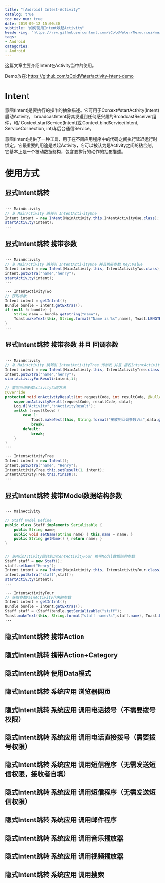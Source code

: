 ```yaml
---
title: "[Android] Intent-Activity"
catalog: true
toc_nav_num: true
date: 2019-09-12 15:00:30
subtitle: "如何使用Intent唤起Activity"
header-img: "https://raw.githubusercontent.com/zColdWater/Resources/master/Images/computer-1245714.jpg"
tags:
- Android
catagories:
- Android
---
```


这篇文章主要介绍Intent在Activity当中的使用。

Demo放在: https://github.com/zColdWater/activity-intent-demo 

# Intent 

意图(Intent)是要执行的操作的抽象描述。它可用于Context#startActivity(Intent)启动Activity， broadcastIntent将其发送到任何感兴趣的BroadcastReceiver组件，和/ Context.startService(Intent)或 Context.bindService(Intent, ServiceConnection, int)与后台通信Service。  

意图(Intent)提供了一种工具，用于在不同应用程序中的代码之间执行延迟运行时绑定。它最重要的用途是唤起Activity，它可以被认为是Activity之间的粘合剂。它基本上是一个被动数据结构，包含要执行的动作的抽象描述。


# 使用方式

## 显式Intent跳转

```java

··· MainActivity
// 从 MainActivity 跳转到 IntentActivityOne
Intent intent = new Intent(MainActivity.this,IntentActivityOne.class);
startActivity(intent);
···

```

## 显式Intent跳转 携带参数

```java

··· MainActivity
// 从 MainActivity 跳转到 IntentActivityOne 并且携带参数 Key:Value
Intent intent = new Intent(MainActivity.this, IntentActivityTwo.class);
intent.putExtra("name","henry");
startActivity(intent);
···

··· IntentActivityTwo
// 获取参数
Intent intent = getIntent();
Bundle bundle = intent.getExtras();
if (null != bundle) {
    String name = bundle.getString("name");
    Toast.makeText(this, String.format("Name is %s",name), Toast.LENGTH_SHORT).show();
}
···

```

## 显式Intent跳转 携带参数 并且 回调参数
```java

··· MainActivity
// 从 MainActivity 跳转到 IntentActivityTree 传参数 并且 接收IntentActivityTree发来的回调
Intent intent = new Intent(MainActivity.this, IntentActivityTree.class);
intent.putExtra("name","henry");
startActivityForResult(intent,1);

// 重写系统接收Activity回调方法
@Override
protected void onActivityResult(int requestCode, int resultCode, @Nullable Intent data) {
    super.onActivityResult(requestCode, resultCode, data);
    Log.d("Activity","onActivityResult");
    switch (resultCode) {
        case 1:
            Toast.makeText(this, String.format("接收到回调参数:%s",data.getStringExtra("name")), Toast.LENGTH_SHORT).show();
            break;
        default:
            break;
    }
}
···

··· IntentActivityTree
Intent intent = new Intent();
intent.putExtra("name", "Henry");
IntentActivityTree.this.setResult(1, intent);
IntentActivityTree.this.finish();
···

```

## 显式Intent跳转 携带Model数据结构参数

```java

··· MainActivity

// Staff Model Define
public class Staff implements Serializable {
    public String name;
    public void setName(String name) { this.name = name; }
    public String getName() { return name; }
}


// 从MainActivity跳转到IntentActivityFour 携带Model数据结构参数
Staff staff = new Staff();
staff.setName("Henry");
Intent intent = new Intent(MainActivity.this, IntentActivityFour.class);
intent.putExtra("staff",staff);
startActivity(intent);
···

··· IntentActivityFour
// 获取参数MainActivity传来的参数
Intent intent = getIntent();
Bundle bundle = intent.getExtras();
Staff staff = (Staff)bundle.getSerializable("staff");
Toast.makeText(this, String.format("staff name:%s",staff.name), Toast.LENGTH_SHORT).show();
···

```



## 隐式Intent跳转 携带Action

## 隐式Intent跳转 携带Action+Category

## 隐式Intent跳转 使用Data模式

## 隐式Intent跳转 系统应用 浏览器网页

## 隐式Intent跳转 系统应用 调用电话拨号（不需要拨号权限）

## 隐式Intent跳转 系统应用 调用电话直接拨号（需要拨号权限）

## 隐式Intent跳转 系统应用 调用短信程序（无需发送短信权限，接收者自填）

## 隐式Intent跳转 系统应用 调用短信程序（无需发送短信权限）

## 隐式Intent跳转 系统应用 调用邮件程序

## 隐式Intent跳转 系统应用 调用音乐播放器

## 隐式Intent跳转 系统应用 调用视频播放器

## 隐式Intent跳转 系统应用 调用搜索

